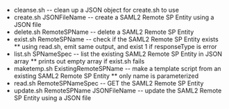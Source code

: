* cleanse.sh -- clean up a JSON object for create.sh to use
* create.sh JSONFileName -- create a SAML2 Remote SP Entity  using a JSON file
* delete.sh RemoteSPName -- delete a SAML2 Remote SP Entity
* exist.sh RemoteSPName -- check if the SAML2 Remote SP Entity exists
** using read.sh, emit same output, and exist 1 if responseType is error
* list.sh SPNameSpec -- list the existing SAML2 Remote SP Entity in JSON array
** prints out empty array if exist.sh fails
* maketemp.sh ExistingRemoteSPName -- make a template script from an existing SAML2 Remote SP Entity
** only name is parameterized
* read.sh RemoteSPNameSpec  -- GET the SAML2 Remote SP Entity
* update.sh RemoteSPName JSONFileName -- update the SAML2 Remote SP Entity using a JSON file
